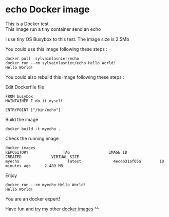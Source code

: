 echo Docker image
=================

This is a Docker test.  
This image run a tiny container send an echo


I use tiny OS Busybox to this test. The image size is 2.5Mb

You could use this image following these steps :

    docker pull  sylvainlasnier/echo
    docker run --rm sylvainlasnier/echo Hello World!
    Hello World!

You could also rebuild this image following these steps :

Edit Dockerfile file

    FROM busybox
    MAINTAINER I do it myself
    
    ENTRYPOINT ["/bin/echo"]

Build the image

    docker build -t myecho .

Check the running image

    docker images 
    REPOSITORY               TAG                 IMAGE ID            CREATED             VIRTUAL SIZE
    myecho                     latest              4eceb31af65a        10 minutes ago      2.489 MB

Enjoy

    docker run --rm myecho Hello World!
    Hello World!

You are an docker expert!

Have fun and try my other [docker images](https://hub.docker.com/u/sylvainlasnier/) ^^
